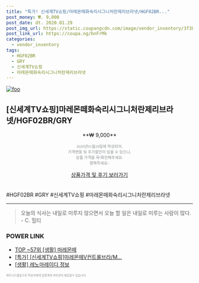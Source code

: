 ```yaml
--- 
title: "특가! 신세계TV쇼핑/마레몬떼화숙리시그니처란제리브라넷/HGF02BR..." 
post_money: ₩. 9,000 
post_date: dt. 2020.01.29 
post_img_url: https://static.coupangcdn.com/image/vendor_inventory/3f38/eabe3882d15d9ec7cee523a3242e0fddbedac07da0297502f7b30e4b45b0.jpg 
post_link_url: https://coupa.ng/bnFrMk 
categories: 
  - vendor_inventory 
tags: 
  - HGF02BR 
  - GRY 
  - 신세계TV쇼핑 
  - 마레몬떼화숙리시그니처란제리브라넷 
--- 
```

[![foo](https://static.coupangcdn.com/image/vendor_inventory/3f38/eabe3882d15d9ec7cee523a3242e0fddbedac07da0297502f7b30e4b45b0.jpg)](https://coupa.ng/bnFrMk) 

## [신세계TV쇼핑]마레몬떼화숙리시그니처란제리브라넷/HGF02BR/GRY 
<p style="text-align: center;">**₩ 9,000**</p> 
<p style="text-align: center;"><span style="color: #898c8f; font-family: Georgia,Times,serif; font-size: 0.75em;">2020년01월29일에 작성되어, <br>가격변동 및 추가할인이 있을 수 있으니,<br> 상품 가격을 꼭!확인해주세요.<br>행복하세요~</span> 
</p>	 
<div markdown="0" style="text-align: center;"><a href="https://coupa.ng/bnFrMk" class="btn btn--success">상품가격 및 후기 보러가기</a></div> 
<br><br> 
  #HGF02BR #GRY #신세계TV쇼핑 #마레몬떼화숙리시그니처란제리브라넷 
<hr> 

> 오늘의 식사는 내일로 미루지 않으면서 오늘 할 일은 내일로 미루는 사람이 많다. - C. 힐티 


### POWER LINK

* <a href="https://blog.naver.com/an0733/221788380638" target="_blank"> TOP ~57위 [생활] 마레몬떼</a>
* <a href="https://blog.naver.com/santokki14/221790170273" target="_blank">[특가] [신세계TV쇼핑]마레몬떼V컨트롤브라/M...</a>
* <a href="https://blog.naver.com/santokki14/221768171292" target="_blank"> [생활] 레노마레이디 정보 </a>

<span style="color: #898c8f; font-family: Georgia,Times,serif; font-size: 0.55em;">파트너스활동으로 작성자에게 일정액의 커미션이 제공될수 있습니다.</span> 
